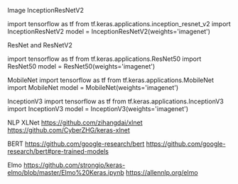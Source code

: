 Image
InceptionResNetV2

import tensorflow as tf
from tf.keras.applications.inception_resnet_v2 import InceptionResNetV2
model = InceptionResNetV2(weights='imagenet')


ResNet and ResNetV2

import tensorflow as tf
from tf.keras.applications.ResNet50 import ResNet50
model = ResNet50(weights='imagenet')

MobileNet
import tensorflow as tf
from tf.keras.applications.MobileNet import MobileNet
model = MobileNet(weights='imagenet')

InceptionV3
import tensorflow as tf
from tf.keras.applications.InceptionV3 import InceptionV3
model = InceptionV3(weights='imagenet')

NLP
XLNet
https://github.com/zihangdai/xlnet
https://github.com/CyberZHG/keras-xlnet

BERT
https://github.com/google-research/bert
https://github.com/google-research/bert#pre-trained-models


Elmo
https://github.com/strongio/keras-elmo/blob/master/Elmo%20Keras.ipynb
https://allennlp.org/elmo
